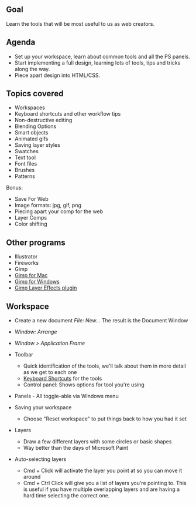 ## Goal
Learn the tools that will be most useful to us as web creators.

## Agenda

* Set up your workspace, learn about common tools and all the PS panels.
* Start implementing a full design, learning lots of tools, tips and tricks along the way.
* Piece apart design into HTML/CSS.

## Topics covered

* Workspaces
* Keyboard shortcuts and other workflow tips
* Non-destructive editing
* Blending Options
* Smart objects
* Animated gifs
* Saving layer styles
* Swatches
* Text tool
* Font files
* Brushes
* Patterns

Bonus:

* Save For Web
* Image formats: jpg, gif, png
* Piecing apart your comp for the web
* Layer Comps
* Color shifting

## Other programs

* Illustrator
* Fireworks
* Gimp
* [Gimp for Mac](http://www.gimp.org/downloads/)
* [Gimp for Windows](http://nightly.darkrefraction.com/gimp/)
* [Gimp Layer Effects plugin](http://registry.gimp.org/node/186)

## Workspace

* Create a new document  *File: New...* The result is the Document Window
* *Window: Arrange*
* *Window > Application Frame*
* Toolbar

	* Quick identification of the tools, we'll talk about them in more detail as we get to each one
	* [Keyboard Shortcuts](https://raw.githubusercontent.com/susanBuck/notes/master/08_Photoshop/photoshop-keyboard-shortcuts.png) for the tools
	* Control panel: Shows options for tool you're using
	
* Panels - All toggle-able via Windows menu
* Saving your workspace

	* Choose "Reset workspace" to put things back to how you had it set
* Layers

	* Draw a few different layers with some circles or basic shapes
	* Way better than the days of Microsoft Paint
	
* Auto-selecting layers

	* Cmd + Click will activate the layer you point at so you can move it around
	* Cmd + Ctrl Click will give you a list of layers you're pointing to. This is useful if you have multiple overlapping layers and are having a hard time selecting the correct one.
